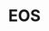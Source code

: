 ---
layout: network
title: EOS
permalink: /blockchain/antelope-frameworks/eos/
lang: en
page_id: antelope-framework-eos
breadcrumbs-title: EOS
create-account: Create account
disabled: true
create-account-link: https://create.anchor.link/create?return_url=https%3A%2F%2Fixolist.com%2F&scope=ixolist
detail-description: EOS - It is a blockchain platform for developing decentralized applications (dApps). It uses a consensus mechanism called Delegated Proof of Stake (DPoS), which allows it to process transactions quickly and efficiently.
---